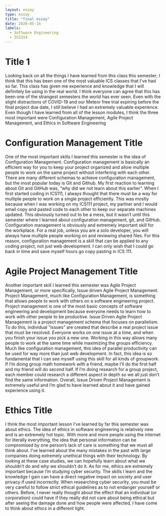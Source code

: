 ```yaml
---
layout: essay
type: essay
title: "final essay"
date: 2020-05-14
labels:
  - Software Engineering
  - ICS314
---
```


# Title 1
Looking back on all the things I have learned from this class this semester; I think that this has been one of the most valuable ICS classes that I’ve had so far.  This class has given me experience and knowledge that I will definitely be using in the real world.  I think everyone can agree that this has been one of the strangest semesters the world has ever seen.  Even with the slight distractions of COVID-19 and our Meteor free trial expiring before the final project due date, I still believe I had an extremely valuable experience.  Even though I have learned from all of the lesson modules, I think the three most important were Configuration Management, Agile Project Management, and Ethics in Software Engineering

# Configuration Management Title
One of the most important skills I learned this semester is the idea of Configuration Management.  Configuration management is basically an efficient way for you to keep your project organized and allow multiple people to work on the same project without interfering with each other.  There are many different schemas to achieve configuration management, but the most popular today is Git and Github.  My first reaction to learning about Git and GitHub was, “why did we not learn about this earlier”.  When I first started coding in ICS111, I always thought that there must be a way for multiple people to work on a single project efficiently.  This was mostly because when I was working on my ICS111 project, my partner and I would email copy and pasted code to each other to keep our separate machines updated.  This obviously turned out to be a mess, but it wasn’t until this semester where I learned about configuration management, git, and GitHub.  Configuration management is obviously and extremely important skill for the workplace.  For a real job, unless you are a solo developer, you will always have multiple people working on and reviewing shared files.  For this reason, configuration management is a skill that can be applied to any coding project, not just web development.  I can only wish that I could go back in time and save myself hours go copy pasting in ICS 111.

# Agile Project Management Title
Another important skill I learned this semester was Agile Project Management, or more specifically, Issue driven Agile Project Management.  Project Management, much like Configuration Management, is something that allows people to work with others on a software engineering project.  Project management is one of the most basic concepts of software engineering and development because everyone needs to learn how to work with other people to be productive.  Issue Driven Agile Project Management is a project management schema that focuses on parallelism.  To do this, individual “issues” are created that describe a real project issue that must be resolved.  Everyone works on one issue at a time, and when you finish your issue you pick a new one.  Working in this way allows many people to work at the same time while maximizing the groups efficiency.  Much like configuration management, this idea of parallel productivity can be used for way more than just web development.  In fact, this idea is so fundamental that I can see myself using this skill for all kinds of groupwork.  If I’m doing group math homework with a friend, maybe I’ll do the first half and my friend will do second half.  If I’m doing research for a group project, each member could research a different aspect in depth so we all just don’t find the same information.  Overall, Issue Driven Project Management is extremely useful and I’m glad to have learned about it and have gained experience using it.  

# Ethics Title
I think the most important lesson I’ve learned by far this semester was about ethics.  The idea of ethics in software engineering is relatively new and is an extremely hot topic.  With more and more people using the internet for literally everything, the idea that personal information can be compromised by one person’s lack of care is something that we must all think about.  I’ve learned about the many mistakes in the past with large companies doing extremely unethical things with their technology.  By looking at these case studies, we can hopefully learn about what we shouldn’t do and why we shouldn’t do it.  As for me, ethics are extremely important because I’m studying cyber security.  The skills I learn and the knowledge I gain can have a direct negative impact on society and user privacy if used incorrectly.  When researching cyber security, you must be very careful to follow strict ethical guidelines as to not endanger yourself or others.  Before, I never really thought about the effect that an individual (or corporation) could have if they really did not care about being ethical but after seeing the damage done and how people were affected, I have come to think about ethics in a different light.

